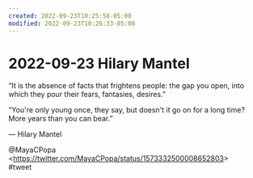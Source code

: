 ```yaml
---
created: 2022-09-23T10:25:58-05:00
modified: 2022-09-23T10:26:33-05:00
---
```


# 2022-09-23 Hilary Mantel
 
“It is the absence of facts that frightens people: the gap you open, into which they pour their fears, fantasies, desires.”

“You're only young once, they say, but doesn't it go on for a long time? More years than you can bear.”

― Hilary Mantel

@MayaCPopa <<https://twitter.com/MayaCPopa/status/1573332500008652803>>  
#tweet  
